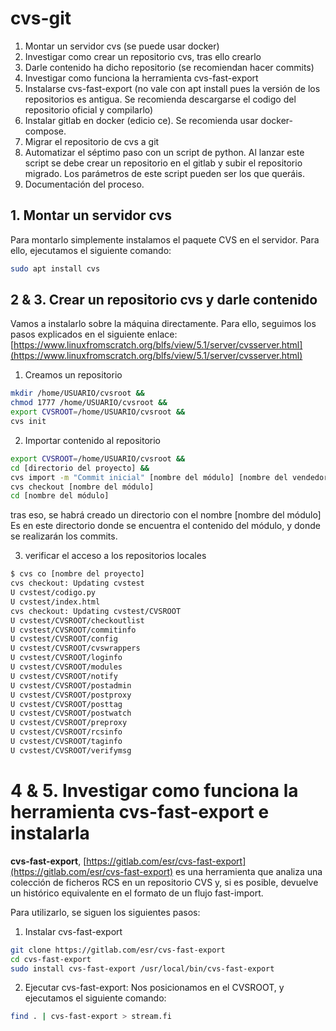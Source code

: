 # cvs-git

1. Montar un servidor cvs (se puede usar docker)
2. Investigar como crear un repositorio cvs, tras ello crearlo
3. Darle contenido ha dicho repositorio (se recomiendan hacer commits)
4. Investigar como funciona la herramienta cvs-fast-export
5. Instalarse cvs-fast-export (no vale con apt install pues la versión de los repositorios es antigua. Se recomienda descargarse el codigo del repositorio oficial y compilarlo)
6. Instalar gitlab en docker (edicio ce). Se recomienda usar docker-compose.
7. Migrar el repositorio de cvs a git
8. Automatizar el séptimo paso con un script de python. Al lanzar este script se debe crear un repositorio en el gitlab y subir el repositorio migrado. Los parámetros de este script pueden ser los que queráis.
9. Documentación del proceso.

## 1. Montar un servidor cvs 

Para montarlo simplemente instalamos el paquete CVS en el servidor. Para ello, ejecutamos el siguiente comando:

```bash
sudo apt install cvs
```

## 2 & 3. Crear un repositorio cvs y darle contenido

Vamos a instalarlo sobre la máquina directamente. Para ello, seguimos los pasos explicados en el siguiente enlace: [https://www.linuxfromscratch.org/blfs/view/5.1/server/cvsserver.html](https://www.linuxfromscratch.org/blfs/view/5.1/server/cvsserver.html)

1. Creamos un repositorio

```bash
mkdir /home/USUARIO/cvsroot &&
chmod 1777 /home/USUARIO/cvsroot &&
export CVSROOT=/home/USUARIO/cvsroot &&
cvs init
```

2. Importar contenido al repositorio 

```bash
export CVSROOT=/home/USUARIO/cvsroot &&
cd [directorio del proyecto] &&
cvs import -m "Commit inicial" [nombre del módulo] [nombre del vendedor] [nombre de la rama]
cvs checkout [nombre del módulo]
cd [nombre del módulo]
```

tras eso, se habrá creado un directorio con el nombre [nombre del módulo] Es en este directorio donde se encuentra el contenido del módulo, y donde se realizarán los commits.

3. verificar el acceso a los repositorios locales

```bash
$ cvs co [nombre del proyecto]
cvs checkout: Updating cvstest
U cvstest/codigo.py
U cvstest/index.html
cvs checkout: Updating cvstest/CVSROOT
U cvstest/CVSROOT/checkoutlist
U cvstest/CVSROOT/commitinfo
U cvstest/CVSROOT/config
U cvstest/CVSROOT/cvswrappers
U cvstest/CVSROOT/loginfo
U cvstest/CVSROOT/modules
U cvstest/CVSROOT/notify
U cvstest/CVSROOT/postadmin
U cvstest/CVSROOT/postproxy
U cvstest/CVSROOT/posttag
U cvstest/CVSROOT/postwatch
U cvstest/CVSROOT/preproxy
U cvstest/CVSROOT/rcsinfo
U cvstest/CVSROOT/taginfo
U cvstest/CVSROOT/verifymsg
```

# 4 & 5. Investigar como funciona la herramienta cvs-fast-export e instalarla

**cvs-fast-export**,  [https://gitlab.com/esr/cvs-fast-export](https://gitlab.com/esr/cvs-fast-export) es una herramienta que analiza una colección de ficheros RCS en un repositorio CVS y, si es posible, devuelve un histórico equivalente en el formato de un flujo fast-import. 

Para utilizarlo, se siguen los siguientes pasos:

1. Instalar cvs-fast-export

```bash
git clone https://gitlab.com/esr/cvs-fast-export
cd cvs-fast-export
sudo install cvs-fast-export /usr/local/bin/cvs-fast-export
```

2. Ejecutar cvs-fast-export: Nos posicionamos en el CVSROOT, y ejecutamos el siguiente comando:

```bash
find . | cvs-fast-export > stream.fi 
```
